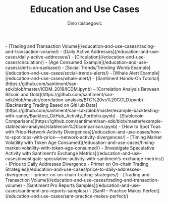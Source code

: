 ﻿---
title: Education and Use Cases
author: Dino Ibisbegovic
---

<Resource title="Metrics Spotlight">
- [Trading and Transaction Volume](/education-and-use-cases/trading-and-transaction-volume/)
- [Daily Active Addresses](/education-and-use-cases/daily-active-addresses/)
- [Circulation](/education-and-use-cases/circulation/)
</Resource>

<Resource title="Alerts">
- [Age Consumed Example](/education-and-use-cases/alerts-on-sanbase/)
- [Social Trends/Trending Words Example](/education-and-use-cases/social-trends-alerts/)
- [Whale Alert Example](/education-and-use-cases/whale-alert/)
</Resource>

<Resource title="Jupyter Notebooks Examples">
- [Santiment Hands-On Tutorial](https://github.com/santiment/san-sdk/blob/master/ICDM_2019/ICDM.ipynb)
- [Correlation Analysis Between Bitcoin and Gold](https://github.com/santiment/san-sdk/blob/master/correlation-analysis/BTC%20vs%20GOLD.ipynb)
- [Backtesting Trading Based on GitHub Data](https://github.com/santiment/san-sdk/blob/master/example-backtesting-with-sanpy/Backtest_GitHub_Activity_Portfolio.ipynb)
- [Stablecoin Comparisons](https://github.com/santiment/san-sdk/blob/master/example-stablecoin-analysis/stablecoin%20comparison.ipynb)
- [How to Spot Tops with Price-Network Activity Divergences](/education-and-use-cases/how-to-spot-tops-with-price---network-activity-divergences/)
</Resource>

<Resource title="Market Analysis Examples">
- [Timing Market Volatility with Token Age Consumed](/education-and-use-cases/timing-market-volatility-with-token-age-consumed/)
- [Investigate Speculative Activity with Santiment’s Exchange Metrics](/education-and-use-cases/investigate-speculative-activity-with-santiment’s-exchange-metrics/)
- [Price to Daily Addresses Divergence - Primer on On-chain Trading Strategies](/education-and-use-cases/price-to-daily-addresses-divergence---primer-on-on-chain-trading-strategies/)
- [Trading and Transaction Volume](/education-and-use-cases/trading-and-transaction-volume)
</Resource>

<Resource title="Pro Reports">
- [Santiment Pro Reports Samples](/education-and-use-cases/santiment-pro-reports-samples/)
</Resource>

<Resource title="Other Sources Of Knowledge">
- [SanR - Practice Makes Perfect](/education-and-use-cases/sanr-practice-makes-perfect/)
</Resource>
